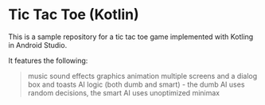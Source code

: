 # Tic Tac Toe (Kotlin)

This is a sample repository for a tic tac toe game implemented with Kotling in Android Studio.

It features the following:
> music
> sound effects
> graphics
> animation
> multiple screens and a dialog box and toasts
> AI logic (both dumb and smart) - the dumb AI uses random decisions, the smart AI uses unoptimized minimax
